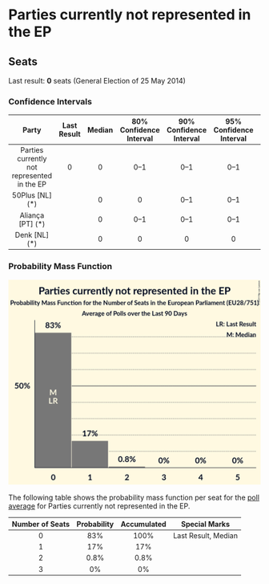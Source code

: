 # Parties currently not represented in the EP

## Seats

Last result: **0** seats (General Election of 25 May 2014)

### Confidence Intervals

| Party | Last Result | Median | 80% Confidence Interval | 90% Confidence Interval | 95% Confidence Interval | 99% Confidence Interval |
|:-----:|:-----------:|:------:|:-----------------------:|:-----------------------:|:-----------------------:|:-----------------------:|
| Parties currently not represented in the EP | 0 | 0 | 0–1 | 0–1 | 0–1 | 0–2 |
| 50Plus [NL] (*) | | 0 | 0 | 0–1 | 0–1 | 0–1 |
| Aliança [PT] (*) | | 0 | 0–1 | 0–1 | 0–1 | 0–1 |
| Denk [NL] (*) | | 0 | 0 | 0 | 0 | 0 |

### Probability Mass Function

![Graph with seats probability mass function not yet produced](average-2019-05-31-seats-pmf-partiescurrentlynotrepresentedintheep.png "Seats Probability Mass Function")

The following table shows the probability mass function per seat for the [poll average](average-2019-05-31.html) for Parties currently not represented in the EP.

| Number of Seats | Probability | Accumulated | Special Marks |
|:---------------:|:-----------:|:-----------:|:-------------:|
| 0 | 83% | 100% | Last Result, Median |
| 1 | 17% | 17% |  |
| 2 | 0.8% | 0.8% |  |
| 3 | 0% | 0% |  |


